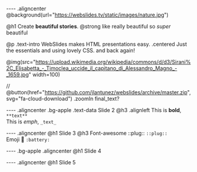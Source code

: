 ---- .aligncenter   
@background(url="https://webslides.tv/static/images/nature.jpg")

@h1 Create **beautiful stories**.
@strong like really beautiful
so _super_ beautiful

@p .text-intro 
  WebSlides makes HTML presentations easy.
  .centered
    Just the essentials and using lovely CSS.
    and back again!

@img(src="https://upload.wikimedia.org/wikipedia/commons/d/d3/Sirani%2C_Elisabetta_-_Timoclea_uccide_il_capitano_di_Alessandro_Magno_-_1659.jpg" width=100)
  
// @button(href="https://github.com/jlantunez/webslides/archive/master.zip", svg="fa-cloud-download") .zoomIn final_text?

---- .aligncenter .bg-apple
.text-data Slide 2
@h3 .alignleft
  This is **bold**, `**text**` <br>
  This is _emph_, `_text_`

---- .aligncenter
@h1 Slide 3
@h3
  Font-awesome ::plug:: `::plug::` <br>
  Emoji :battery: `:battery:` 

---- .bg-apple .aligncenter
@h1 Slide 4

---- .aligncenter
@h1 Slide 5

 